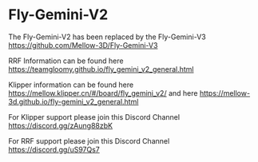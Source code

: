 # Fly-Gemini-V2

The Fly-Gemini-V2 has been replaced by the Fly-Gemini-V3 https://github.com/Mellow-3D/Fly-Gemini-V3

RRF Information can be found here https://teamgloomy.github.io/fly_gemini_v2_general.html

Klipper information can be found here https://mellow.klipper.cn/#/board/fly_gemini_v2/ and here https://mellow-3d.github.io/fly-gemini_v2_general.html

For Klipper support please join this Discord Channel https://discord.gg/zAung88zbK

For RRF support please join this Discord Channel https://discord.gg/uS97Qs7

